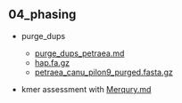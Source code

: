 ## 04_phasing

-   purge_dups

    -   [purge_dups_petraea.md](purge_dups/purge_dups_petraea.md)
    -   [hap.fa.gz](purge_dups/hap.fa.gz)
    -   [petraea_canu_pilon9_purged.fasta.gz](purge_dups/petraea_canu_pilon9_purged.fasta.gz)

-   kmer assessment with [Merqury.md](Merqury/Merqury.md)
